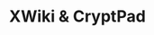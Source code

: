 ---
description: "XWiki is a powerful Open Source collaborative platform allowing organizations\
  \ of all sizes to save time and money while enhancing collaboration on both team\
  \ and organizational levels. Being focused on efficient communication and collaboration,\
  \ XWiki redefines the value of business knowledge by allowing any user to access\
  \ critical information in a fast and efficient way while reducing the organizational\
  \ silos. In 2020, more than ever the need to have access to important knowledge\
  \ from wherever the world has skyrocketed. As working from home has become the norm,\
  \ with an XWiki instance in place, the vital information is now easily accessible,\
  \ the training and operational costs are reduced and regular backups are performed\
  \ to prevent data loss.\r\nA complex platform made simple is just what any organization\
  \ is looking for. Reducing the technical barrier ensures a high adoption rate which\
  \ is desirable especially in a non-technical environment. With over 700 extensions,\
  \ applications, macros, skins, and plugins available, XWiki is one of the most flexible\
  \ and versatile collaborative platforms out there. Moreover, App within Minutes\
  \ allows even the non-technical users to create their own extensions and continue\
  \ collaborating efficiently. We know businesses are different, this is why XWiki\
  \ supports full customization and it is available on both Cloud and on-premise versions\
  \ to fit everyone's needs. Being developed with the help of a community of passionate\
  \ developers, XWiki is always advancing, which ensures flawless compatibility, strong\
  \ security, and performant features. \r\n\r\nCryptPad is an Open Source suite of\
  \ private-by-design collaboration tools. You can use it to share rich text, spreadsheets,\
  \ polls, presentations, whiteboard functions, and code. In the current health crisis\
  \ linked to the COVID-19 outbreak, CryptPad supports remote working by increasing\
  \ the storage limit for all registered users is increased to 1GB until further notice.\
  \ Registration is free with no personal data required.\r\nAll the content stored\
  \ on CryptPad is encrypted before being sent, which means nobody can access your\
  \ data unless you give them the keys (not even us). With CryptPad, you can make\
  \ quick collaborative documents for taking notes and writing down ideas together.\
  \ When you sign up and log in, you get file upload capability and a CryptDrive where\
  \ you can organize all of your pads. You can share access to a CryptPad document\
  \ simply by sharing the link. Whenever you access a pad in CryptPad, the pad is\
  \ automatically added to your CryptDrive in the main folder. Later on, you can organize\
  \ these pads into folders or you can put them in the trash bin. CryptDrive allows\
  \ you to search through your pads and to organize them whenever you want, however\
  \ you want. With intuitive drag-and-drop, you can move pads around in your drive\
  \ and the link to these pads will stay the same so your collaborators will never\
  \ lose access. You can also upload files in your CryptDrive and share them with\
  \ colleagues. Uploaded files can be organized just like collaborative pads."
layout: stand
logo: stands/xwiki___cryptpad/logo.png
new_this_year: "Since we last had a FOSDEM stand (2019):\r\nXWiki underwent two development\
  \ cycles. The 11.x cycle is defined by having improved usability for users and administrators:\
  \ from conflicts management to multiple login attacks protection, to inline editing\
  \ for wiki macros, to improved pickers for the date, color, attachments, and pages.\
  \ The 12.x cycle focused on inline and real-time editing, page likes, notifications,\
  \ not to mention a lot of performance updates. In total, we managed to have over\
  \ 1578 issues closed: 763 bugs, 288 improvements, 79 new features, and more.\r\n\
  CryptPad had 38 releases. There are big improvements to the tools that are most\
  \ essential to effectively coordinate distributed groups of people, namely rich\
  \ text, spreadsheet, and kanban apps. The admin panel was further developed to ensure\
  \ that community instances can be governed by team members.\r\n\r\nSince the COVID19\
  \ crisis started we have been offering:\r\n- Free XWiki Cloud hosting and apps for\
  \ Open Source software projects\r\n- 3 months of Free XWiki Cloud hosting & services\r\
  \n- 50% discount on XWiki support, hosting, and apps for NGOs\r\n- 1GB of Free Cloud\
  \ Storage on the CryptPad.fr instance"
showcase: "XWiki is a powerful Open Source collaborative platform allowing organizations\
  \ of all sizes to save time and money while enhancing collaboration on both team\
  \ and organizational levels. Being focused on efficient communication and collaboration,\
  \ XWiki redefines the value of business knowledge by allowing any user to access\
  \ critical information in a fast and efficient way while reducing the organizational\
  \ silos. These days, more than ever the need to have access to important knowledge\
  \ from wherever the world has skyrocketed. As working from home has become the norm,\
  \ with an XWiki instance in place, the vital information is now easily accessible,\
  \ the training and operational costs are reduced and regular backups are performed\
  \ to prevent data loss.\r\nCryptPad is a suite of private-by-design collaboration\
  \ tools. You can use it to share rich text, spreadsheets, polls, presentations,\
  \ whiteboard functions, and code. In the current health crisis linked to the COVID-19\
  \ outbreak, CryptPad supports remote working by increasing the storage limit for\
  \ all registered users is increased to 1GB until further notice. Registration is\
  \ free with no personal data required."
themes:
- Office suites and productivity
title: XWiki & CryptPad
show_on_overview: true
website: https://xwiki.com
---